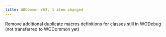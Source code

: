 ```yaml
---
title: WOCommon r62, 1 item changed
---
```


Remove additional duplicate macros definitions for classes still in WODebug (not transferred to WOCommon yet)
